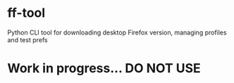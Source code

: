 # ff-tool
Python CLI tool for downloading desktop Firefox version, managing profiles and test prefs

# Work in progress...  DO NOT USE
